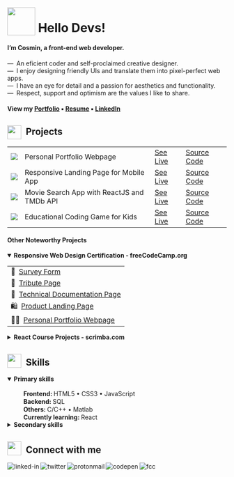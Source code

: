 # <sub><img src = "https://cosminmoldovan.github.io/gitdrive/gh-profile/rocket.gif" width="64"></sub> Hello Devs!
#### I’m Cosmin, a front-end web developer. 

&mdash;&ensp;An eficient coder and self-proclaimed creative designer.<br>
&mdash;&ensp;I enjoy designing friendly UIs  and translate them into pixel-perfect web apps.<br>
&mdash;&ensp;I have an eye for detail and a passion for aesthetics and functionality.<br>
&mdash;&ensp;Respect, support and optimism are the values I like to share.

#### View my [Portfolio](https://cosminmoldovan.github.io) &#9642; [Resume](https://www.linkedin.com/in/cosmin-moldovan) &#9642; [LinkedIn](https://www.linkedin.com/in/cosmin-moldovan)

<!--
<details>
  <summary>Photos from my surroundings <sup>click to open</sup></summary><br>
  <p><img title="Sibiu city" alt="Sibiu" src="https://i.postimg.cc/fTNyNjM6/sibiu.png">&emsp;<img title="Sibiu city" alt="Sibiu-Sky" src="https://i.postimg.cc/bNy7js2z/sibiu-sky.png">&emsp;<img title="Clay Castle Fairy Valley" alt="Castelul-Zanelor" src="https://i.postimg.cc/j2zjfC4g/castelul-zanelor.png">&emsp;<img title="Transfagarasan road" alt="Transfagarasan" src="https://i.postimg.cc/QxJtx9tV/transfagarasan.png">&emsp;<img title="Balea lake" alt="Balea-Lac" src="https://i.postimg.cc/SQ8R3tb6/balea-lac.png"></p>
</details>
-->

##  <sub><sub><img src = "https://cosminmoldovan.github.io/gitdrive/gh-profile/folder.gif" width="32"></sub></sub>&ensp;Projects
<table>
  <tr>
    <td><img src = "https://cosminmoldovan.github.io/gitdrive/gh-profile/moldovan-sigla.png" /></td>
    <td>Personal Portfolio Webpage</td>
    <td><a href="https://cosminmoldovan.github.io">See Live</a></td>
    <td><a href="https://cosminmoldovan.github.io">Source Code</a></td>
  </tr>
  <tr></tr>
  <tr>
    <td><img src = "https://cosminmoldovan.github.io/gitdrive/gh-profile/remindme-sigla.png" /></td>
    <td>Responsive Landing Page for Mobile App</td>
    <td><a href="https://cosminmoldovan.github.io">See Live</a></td>
    <td><a href="https://cosminmoldovan.github.io">Source Code</a></td>
  </tr>
  <tr></tr>
  <tr>
    <td><img src = "https://cosminmoldovan.github.io/gitdrive/gh-profile/trendflix-sigla.png" /></td>
    <td>Movie Search App with ReactJS and TMDb API</td>
    <td><a href="https://cosminmoldovan.github.io">See Live</a></td>
    <td><a href="https://cosminmoldovan.github.io">Source Code</a></td
  </tr>
  <tr></tr>
  <tr>
    <td><img src = "https://cosminmoldovan.github.io/gitdrive/gh-profile/kidocode-sigla.png" /></td>
    <td>Educational Coding Game for Kids</td>
    <td><a href="https://cosminmoldovan.github.io">See Live</a></td>
    <td><a href="https://cosminmoldovan.github.io">Source Code</a></td>
  </tr>
</table>
<h4>Other Noteworthy Projects</h4>
  <details open>
   <summary><strong>Responsive Web Design Certification - freeCodeCamp.org</strong></summary>
    <p></p>
   <!-- <table>
     <tr>
       <td>📝&ensp;Survey Form</td>
       <td><a href="https://cosminmoldovan.github.io/fcc-survey-form/">Website</a></td>
       <td><a href="https://github.com/cosminmoldovan/fcc-survey-form">Code</a></td>
     </tr>
     <tr></tr>
     <tr>
       <td>📜&ensp;Tribute Page</td>
       <td><a href="https://cosminmoldovan.github.io/fcc-tribute-page/">Website</a></td>
       <td><a href="https://github.com/cosminmoldovan/fcc-tribute-page">Code</a></td>
     </tr>
     <tr></tr>
     <tr>
       <td>📖&ensp;Technical Documentation Page</td>
       <td><a href="https://cosminmoldovan.github.io/fcc-technical-documentation-page/">Website</a></td>
       <td><a href="https://github.com/cosminmoldovan/fcc-technical-documentation-page">Code</a></td>
     </tr>
     <tr></tr>
     <tr>
       <td>🛍️&ensp;Product Landing Page</td>
       <td><a href="https://cosminmoldovan.github.io/fcc-product-landing-page/">Website</a></td>
       <td><a href="https://github.com/cosminmoldovan/fcc-product-landing-page">Code</a></td>
     </tr>
     <tr></tr>
     <tr>
       <td>👨‍💻&ensp;Personal Portfolio Webpage</td>
       <td><a href="https://codepen.io/cosmin-moldovan/full/rNYQMaO">Website</a></td>
       <td><a href="https://codepen.io/cosmin-moldovan/pen/rNYQMaO">Code</a></td>
     </tr>
   </table> -->
   
   <table>
     <tr>
       <td>📝&ensp;<a href="https://cosminmoldovan.github.io/fcc-survey-form/">Survey Form</a></td>
     </tr>
     <tr></tr>
     <tr>
       <td>📜&ensp;<a href="https://cosminmoldovan.github.io/fcc-tribute-page/">Tribute Page</a></td>
     </tr>
     <tr></tr>
     <tr>
       <td>📖&ensp;<a href="https://cosminmoldovan.github.io/fcc-technical-documentation-page/">Technical Documentation Page</a></td>
     </tr>
     <tr></tr>
     <tr>
       <td>🛍️&ensp;<a href="https://cosminmoldovan.github.io/fcc-product-landing-page/">Product Landing Page</a></td>
     </tr>
     <tr></tr>
     <tr>
       <td>👨‍💻&ensp;<a href="https://codepen.io/cosmin-moldovan/full/rNYQMaO">Personal Portfolio Webpage</a></td>
   </tr>
   </table>

  </details>
  <details>
   <summary><strong>React Course Projects - scrimba.com</strong></summary>
   <p></p>
   <table>
     <tr>
       <td>⚛️&ensp;React facts site</td>
       <td><a href="https://cosminmoldovan.github.io/react-facts-site/">Website</a></td>
       <td><a href="https://github.com/cosminmoldovan/react-facts-site">Code</a></td>
     </tr>
     <tr></tr>
     <tr>
       <td>👔&ensp;Digital business card</td>
       <td><a href="https://cosminmoldovan.github.io/digital-business-card/">Website</a></td>
       <td><a href="https://github.com/cosminmoldovan/digital-business-card">Code</a></td>
     </tr>
     <tr></tr>
     <tr>
       <td>🎈&ensp;AirBnB Experiences clone</td>
       <td><a href="https://cosminmoldovan.github.io/airbnb-experiences/">Website</a></td>
       <td><a href="https://github.com/cosminmoldovan/airbnb-experiences">Code</a></td>
     </tr>
     <tr></tr>
     <tr>
       <td>🌍&ensp;Travel journal</td>
       <td><a href="https://cosminmoldovan.github.io/travel-journal/">Website</a></td>
       <td><a href="https://github.com/cosminmoldovan/travel-journal">Code</a></td>
     </tr>
     <tr></tr>
     <tr>
       <td>😹&ensp;Meme generator</td>
       <td><a href="https://cosminmoldovan.github.io/meme-generator/">Website</a></td>
       <td><a href="https://github.com/cosminmoldovan/meme-generator">Code</a></td>
     </tr>
     <tr></tr>
     <tr>
       <td>🎲&ensp;Tenzies game</td>
       <td><a href="https://cosminmoldovan.github.io/tenzies-game/">Website</a></td>
       <td><a href="https://github.com/cosminmoldovan/tenzies-game">Code</a></td>
     </tr>
   </table>
  </details>

## <sub><img src = "https://cosminmoldovan.github.io/gitdrive/gh-profile/list.gif" width="32"></sub>&ensp;Skills

<details open>
  <summary><strong>Primary skills</strong></summary><br>
  &emsp;<sub><img src="https://i.postimg.cc/grFZVxYh/checked.png" width="16"></sub>&ensp;<strong>Frontend: </strong>HTML5 &bull;  CSS3 &bull; JavaScript<br>
  &emsp;<sub><img src="https://cosminmoldovan.github.io/gitdrive/gh-profile/checked.png" width="16"></sub>&ensp;<strong>Backend: </strong>SQL<br>
  &emsp;<sub><img src="https://cosminmoldovan.github.io/gitdrive/gh-profile/checked.png" width="16"></sub>&ensp;<strong>Others: </strong>C/C++ &bull; Matlab<br>
  &emsp;<sub><img src="https://cosminmoldovan.github.io/gitdrive/gh-profile/unchecked.png" width="16"></sub>&ensp;<strong>Currently learning: </strong>React
</details>

<details><br>
  <summary><strong>Secondary skills</strong></summary>
  &emsp;<sub><img src="https://cosminmoldovan.github.io/gitdrive/gh-profile/checked.png" width="16"></sub>&ensp;<strong>Tools: </strong>VSCode &bull; Figma &bull; Linux
</details>

##  <sub><img src = "https://cosminmoldovan.github.io/gitdrive/gh-profile/chat.gif" width="32"></sub>&ensp;Connect with me 

[<img align="left" alt="linked-in" src="https://img.shields.io/badge/linkedin-%230077B5.svg?&style=for-the-badge&logo=linkedin&logoColor=white" />](https://www.linkedin.com/in/cosmin-moldovan/)

[<img align="left" alt="twitter" src="https://img.shields.io/badge/twitter-%231DA1F2.svg?&style=for-the-badge&logo=twitter&logoColor=white" />](https://twitter.com/CosminMol)

[<img align="left" alt="protonmail" src="https://img.shields.io/badge/ProtonMail-8B89CC?style=for-the-badge&logo=protonmail&logoColor=white" />](mailto:cosmin.moldovan@prrotonmail.com)

[<img align="left" alt="codepen" src="https://img.shields.io/badge/Codepen-000000?style=for-the-badge&logo=codepen&logoColor=white" />](https://codepen.io/cosmin-moldovan)

[<img align="left" alt="fcc" src="https://img.shields.io/badge/free%20code%20camp-27273D?style=for-the-badge&logo=freecodecamp&logoColor=white" />](https://www.freecodecamp.org/cosmin-moldovan)
